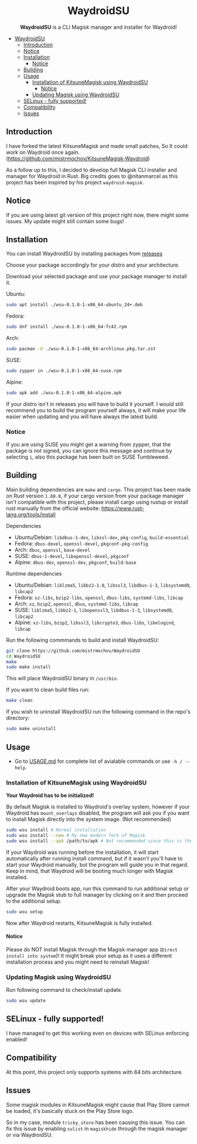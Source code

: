 <div align="center">

# WaydroidSU

**WaydroidSU** is a CLI Magisk manager and installer for Waydroid!

</div>

- [WaydroidSU](#waydroidsu)
  - [Introduction](#introduction)
  - [Notice](#notice)
  - [Installation](#installation)
    - [Notice](#notice-1)
  - [Building](#building)
  - [Usage](#usage)
    - [Installation of KitsuneMagisk using WaydroidSU](#installation-of-kitsunemagisk-using-waydroidsu)
      - [Notice](#notice-2)
    - [Updating Magisk using WaydroidSU](#updating-magisk-using-waydroidsu)
  - [SELinux - fully supported!](#selinux---fully-supported)
  - [Compatibility](#compatibility)
  - [Issues](#issues)

## Introduction

I have forked the latest KitsuneMagisk and made small patches, So It could work on Waydroid once again. (https://github.com/mistrmochov/KitsuneMagisk-Waydroid)

As a follow up to this, I decided to develop full Magisk CLI installer and manager for Waydroid in Rust. Big credits goes to @nitanmarcel as this project has been inspired by his project `waydroid-magisk`.

## Notice

If you are using latest git version of this project right now, there might some issues. My update might still contain some bugs!

## Installation

You can install WaydroidSU by installing packages from [releases](https://github.com/mistrmochov/WaydroidSU/releases)

Choose your package accordingly for your distro and your architecture.

Download your selected package and use your package manager to install it.

Ubuntu:
```bash
sudo apt install ./wsu-0.1.0-1-x86_64-ubuntu_24+.deb
```

Fedora:
```bash
sudo dnf install ./wsu-0.1.0-1-x86_64-fc42.rpm
```

Arch:
```bash
sudo pacman -U ./wsu-0.1.0-1-x86_64-archlinux.pkg.tar.zst
```

SUSE:
```bash
sudo zypper in ./wsu-0.1.0-1-x86_64-suse.rpm
```

Alpine:
```bash
sudo apk add ./wsu-0.1.0-1-x86_64-alpine.apk
```

If your distro isn't in releases you will have to build it yourself. I would still recommend you to build the program yourself always, it will make your life easier when updating and you will have always the latest build.

### Notice

If you are using SUSE you might get a warning from zypper, that the package is not signed, you can ignore this message and continue by selecting `i`, also this package has been built on SUSE Tumbleweed.

## Building

Main building dependencies are `make` and `cargo`. This project has been made on Rust version `1.88.0`, if your cargo version from your package manager isn't compatible with this project, please install cargo using rustup or install rust manually from the official website: https://www.rust-lang.org/tools/install

Dependencies
- Ubuntu/Debian: `libdbus-1-dev`, `libssl-dev`, `pkg-config`, `build-essential`
- Fedora: `dbus-devel`, `openssl-devel`, `pkgconf-pkg-config`
- Arch: `dbus`, `openssl`, `base-devel`
- SUSE: `dbus-1-devel`, `libopenssl-devel`, `pkgconf`
- Alpine: `dbus-dev`, `openssl-dev`, `pkgconf`, `build-base`

Runtime dependencies
- Ubuntu/Debian: `liblzma5`, `libbz2-1.0`, `libssl3`, `libdbus-1-3`, `libsystemd0`, `libcap2`
- Fedora: `xz-libs`, `bzip2-libs`, `openssl`, `dbus-libs`, `systemd-libs`, `libcap`
- Arch: `xz`, `bzip2`, `openssl`, `dbus`, `systemd-libs`, `libcap`
- SUSE: `liblzma5`, `libbz2-1`, `libopenssl3`, `libdbus-1-3`, `libsystemd0`, `libcap2`
- Alpine: `xz-libs`, `bzip2`, `libssl3`, `libcrypto3`, `dbus-libs`, `libelogind`, `libcap`

Run the following commmands to build and install WaydroidSU:

```bash
git clone https://github.com/mistrmochov/WaydroidSU
cd WaydroidSU
make
sudo make install
```
This will place WaydroidSU binary in `/usr/bin`.

If you want to clean build files run:
```bash
make clean
```

If you wish to uninstall WaydroidSU run the following command in the repo's directory:

```bash
sudo make uninstall
```

## Usage

* Go to [USAGE.md](https://github.com/mistrmochov/WaydroidSU/blob/main/docs/USAGE.md) for complete list of avialable commands or use `-h / --help`.

### Installation of KitsuneMagisk using WaydroidSU

**Your Waydroid has to be initialized!**

By default Magisk is installed to Waydroid's overlay system, however if your Waydroid has `mount_overlays` disabled, the program will ask you if you want to install Magisk directly into the system image. (Not recommended)

```bash
sudo wsu install # Normal installation
sudo wsu install --new # My new modern fork of Magisk
sudo wsu install --apk /path/to/apk # Not recommended since this is the only version, that will work on Waydroid
```

If your Waydroid was running before the installation, it will start automatically after running install command, but if it wasn't you'll have to start your Waydroid manually, but the program will guide you in that regard. Keep in mind, that Waydroid will be booting much longer with Magisk installed.

After your Waydroid boots app, run this command to run additional setup or upgrade the Magisk stub to full manager by clicking on it and then proceed to the additional setup.

```bash
sudo wsu setup
```

Now after Waydroid restarts, KitsuneMagisk is fully installed.

#### Notice

Please do NOT install Magisk through the Magisk manager app (`Direct install into system`)! It might break your setup as it uses a different installation process and you might need to reinstall Magisk!

### Updating Magisk using WaydroidSU

Run following command to check/install update.

```bash
sudo wsu update
```

## SELinux - fully supported!

I have managed to get this working even on devices with SELinux enforcing enabled!

## Compatibility

At this point, this project only supports systems with 64 bits architecture.

## Issues

Some magisk modules in KitsuneMagisk might cause that Play Store cannot be loaded, it's basically stuck on the Play Store logo.

So in my case, module `tricky_store` has been causing this issue. You can fix this issue by enabling `sulist` in `magiskhide` through the magisk manager or via WaydroidSU.